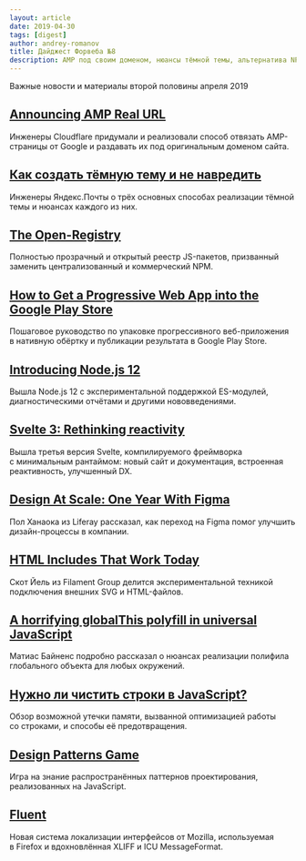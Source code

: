```yaml
---
layout: article
date: 2019-04-30
tags: [digest]
author: andrey-romanov
title: Дайджест Форвеба №8
description: AMP под своим доменом, нюансы тёмной темы, альтернатива NPM, PWA в Google Play, Node.js 12, Svelte 3, дизайн-процессы и Figma, рабочие HTML-импорты, паттерны проектирования, локализация
---
```

<p class="paragraph--lead">Важные новости и материалы второй половины апреля 2019</p>

## [Announcing AMP Real URL](https://blog.cloudflare.com/announcing-amp-real-url/)

<p>Инженеры Cloudflare придумали и реализовали способ отвязать AMP-страницы от Google и раздавать их под оригинальным доменом сайта.</p>

## [Как создать тёмную тему и не навредить](https://habr.com/ru/company/yandex/blog/446780/)

<p>Инженеры Яндекс.Почты о трёх основных способах реализации тёмной темы и нюансах каждого из них.</p>

## [The Open-Registry](https://open-registry.dev/)

<p>Полностью прозрачный и открытый реестр JS-пакетов, призванный заменить централизованный и коммерческий NPM.</p>

## [How to Get a Progressive Web App into the Google Play Store](https://css-tricks.com/how-to-get-a-progressive-web-app-into-the-google-play-store/)

<p>Пошаговое руководство по упаковке прогрессивного веб-приложения в нативную обёртку и публикации результата в Google Play Store.</p>

## [Introducing Node.js 12](https://medium.com/@nodejs/introducing-node-js-12-76c41a1b3f3f)

<p>Вышла Node.js 12 с экспериментальной поддержкой ES-модулей, диагностическими отчётами и другими нововведениями.</p>

## [Svelte 3: Rethinking reactivity](https://svelte.dev/blog/svelte-3-rethinking-reactivity)

<p>Вышла третья версия Svelte, компилируемого фреймворка с минимальным рантаймом: новый сайт и документация, встроенная реактивность, улучшенный DX.</p>

## [Design At Scale: One Year With Figma](https://www.smashingmagazine.com/2019/04/design-scale-figma/)

<p>Пол Ханаока из Liferay рассказал, как переход на Figma помог улучшить дизайн-процессы в компании.</p>

## [HTML Includes That Work Today](https://www.filamentgroup.com/lab/html-includes/)

<p>Скот Йель из Filament Group делится экспериментальной техникой подключения внешних SVG и HTML-файлов.</p>

## [A horrifying globalThis polyfill in universal JavaScript](https://mathiasbynens.be/notes/globalthis)

<p>Матиас Байненс подробно рассказал о нюансах реализации полифила глобального объекта для любых окружений.</p>

## [Нужно ли чистить строки в JavaScript?](https://habr.com/ru/post/449368/)

<p>Обзор возможной утечки памяти, вызванной оптимизацией работы со строками, и способы её предотвращения.</p>

## [Design Patterns Game](http://designpatternsgame.com/)

<p>Игра на знание распространённых паттернов проектирования, реализованных на JavaScript.</p>

## [Fluent](https://projectfluent.org/)

<p>Новая система локализации интерфейсов от Mozilla, используемая в Firefox и вдохновлённая XLIFF и ICU MessageFormat.</p>
